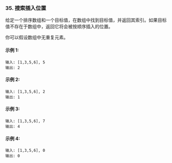 ### 35. 搜索插入位置

给定一个排序数组和一个目标值，在数组中找到目标值，并返回其索引。如果目标值不存在于数组中，返回它将会被按顺序插入的位置。

你可以假设数组中无重复元素。

#### 示例 1:
```
输入: [1,3,5,6], 5
输出: 2
```
#### 示例 2:
```
输入: [1,3,5,6], 2
输出: 1
```
#### 示例 3:
```
输入: [1,3,5,6], 7
输出: 4
```
#### 示例 4:
```
输入: [1,3,5,6], 0
输出: 0
```